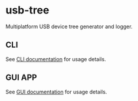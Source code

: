 # usb-tree
Multiplatform USB device tree generator and logger.


## CLI
See [CLI documentation](cli/README.md) for usage details.

## GUI APP
See [GUI documentation](app/usb-tree/README.md) for usage details.
